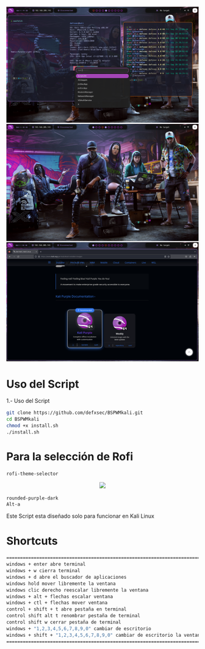 ![Alt text](image.png)
![Alt text](image-1.png)
![Alt text](image-2.png)

# Uso del Script

1.- Uso del Script

```bash
git clone https://github.com/defxsec/BSPWMkali.git
cd BSPWMkali
chmod +x install.sh
./install.sh
```

# Para la selección de Rofi

```bash
rofi-theme-selector
```

<p align="center">
    <img src=![Alt text](image-3.png)>
</p>

```bash
rounded-purple-dark
Alt-a
```

Este Script esta diseñado solo para funcionar en Kali Linux

# Shortcuts

```bash
===========================================================================================================
windows + enter abre terminal
windows + w cierra terminal
windows + d abre el buscador de aplicaciones
windows hold mover libremente la ventana
windows clic derecho reescalar libremente la ventana
windows + alt + flechas escalar ventana
windows + ctl + flechas mover ventana
control + shift + t abre pestaña en terminal
control shift alt t renombrar pestaña de terminal
control shift w cerrar pestaña de terminal
windows + "1,2,3,4,5,6,7,8,9,0" cambiar de escritorio
windows + shift + "1,2,3,4,5,6,7,8,9,0" cambiar de escritorio la ventana actual al escritorio seleccionado
============================================================================================================
```
